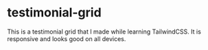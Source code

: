 # testimonial-grid

This is a testimonial grid that I made while learning TailwindCSS. It is responsive and looks good on all devices.
